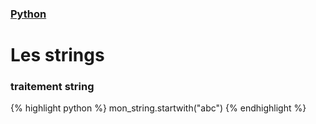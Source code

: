 ### [Python](index.md)
# Les strings

### traitement string
{% highlight python %}
mon_string.startwith("abc")
{% endhighlight %}
